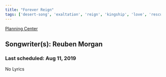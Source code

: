 ```yaml
---
title: "Forever Reign"
tags: ['desert-song', 'exaltation', 'reign', 'kingship', 'love', 'rescue', 'surrender']
---
```


[Planning Center](https://services.planningcenteronline.com/songs/9805153)

## Songwriter(s): Reuben Morgan
### Last scheduled: Aug 11, 2019          

No Lyrics
